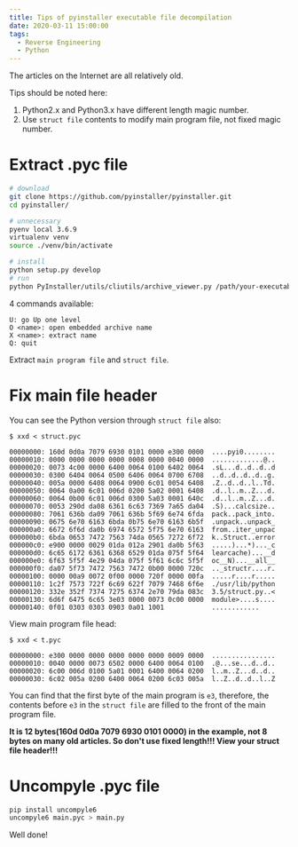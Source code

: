 ```yaml
---
title: Tips of pyinstaller executable file decompilation
date: 2020-03-11 15:00:00
tags:
  - Reverse Engineering
  - Python
---
```


The articles on the Internet are all relatively old.

Tips should be noted here:

1. Python2.x and Python3.x have different length magic number.
2. Use `struct file` contents to modify main program file, not fixed magic number.

# Extract .pyc file

```bash
# download
git clone https://github.com/pyinstaller/pyinstaller.git
cd pyinstaller/

# unnecessary
pyenv local 3.6.9
virtualenv venv
source ./venv/bin/activate

# install
python setup.py develop
# run
python PyInstaller/utils/cliutils/archive_viewer.py /path/your-executable-file
```

4 commands available:

```
U: go Up one level
O <name>: open embedded archive name
X <name>: extract name
Q: quit
```

Extract `main program file` and `struct file`.

# Fix main file header

You can see the Python version through `struct file` also:

```
$ xxd < struct.pyc

00000000: 160d 0d0a 7079 6930 0101 0000 e300 0000  ....pyi0........
00000010: 0000 0000 0000 0000 0008 0000 0040 0000  .............@..
00000020: 0073 4c00 0000 6400 0064 0100 6402 0064  .sL...d..d..d..d
00000030: 0300 6404 0064 0500 6406 0064 0700 6708  ..d..d..d..d..g.
00000040: 005a 0000 6408 0064 0900 6c01 0054 6408  .Z..d..d..l..Td.
00000050: 0064 0a00 6c01 006d 0200 5a02 0001 6408  .d..l..m..Z...d.
00000060: 0064 0b00 6c01 006d 0300 5a03 0001 640c  .d..l..m..Z...d.
00000070: 0053 290d da08 6361 6c63 7369 7a65 da04  .S)...calcsize..
00000080: 7061 636b da09 7061 636b 5f69 6e74 6fda  pack..pack_into.
00000090: 0675 6e70 6163 6bda 0b75 6e70 6163 6b5f  .unpack..unpack_
000000a0: 6672 6f6d da0b 6974 6572 5f75 6e70 6163  from..iter_unpac
000000b0: 6bda 0653 7472 7563 74da 0565 7272 6f72  k..Struct..error
000000c0: e900 0000 0029 01da 012a 2901 da0b 5f63  .....)...*)..._c
000000d0: 6c65 6172 6361 6368 6529 01da 075f 5f64  learcache)...__d
000000e0: 6f63 5f5f 4e29 04da 075f 5f61 6c6c 5f5f  oc__N)...__all__
000000f0: da07 5f73 7472 7563 7472 0b00 0000 720c  .._structr....r.
00000100: 0000 00a9 0072 0f00 0000 720f 0000 00fa  .....r....r.....
00000110: 1c2f 7573 722f 6c69 622f 7079 7468 6f6e  ./usr/lib/python
00000120: 332e 352f 7374 7275 6374 2e70 79da 083c  3.5/struct.py..<
00000130: 6d6f 6475 6c65 3e03 0000 0073 0c00 0000  module>....s....
00000140: 0f01 0303 0303 0903 0a01 1001            ............
```

View main program file head:

```
$ xxd < t.pyc

00000000: e300 0000 0000 0000 0000 0000 0009 0000  ................
00000010: 0040 0000 0073 6502 0000 6400 0064 0100  .@...se...d..d..
00000020: 6c00 006d 0100 5a01 0001 6400 0064 0200  l..m..Z...d..d..
00000030: 6c02 005a 0200 6400 0064 0200 6c03 005a  l..Z..d..d..l..Z
```

You can find that the first byte of the main program is `e3`, therefore, the contents before `e3` in the `struct file` are filled to the front of the main program file.

**It is 12 bytes(160d 0d0a 7079 6930 0101 0000) in the example, not 8 bytes on many old articles. So don't use fixed length!!! View your struct file header!!!**

# Uncompyle .pyc file

```bash
pip install uncompyle6
uncompyle6 main.pyc > main.py
```

Well done!
